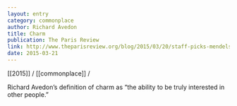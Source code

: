```yaml
---
layout: entry
category: commonplace
author: Richard Avedon
title: Charm
publication: The Paris Review
link: http://www.theparisreview.org/blog/2015/03/20/staff-picks-mendelsohn-microgravity-misconduct/
date: 2015-03-21
---
```


[[2015]] / [[commonplace]] / 

Richard Avedon’s definition of charm as “the ability to be truly interested in other people.”



